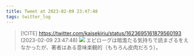 ```yaml
---
title: Tweet at 2023-02-09 23:47:48
tags: twitter_log
---
```


> [!CITE] https://twitter.com/kaisekiriu/status/1623695161879560193 (2023-02-09 23:47:48)
> ![](https://twitter.com/kaisekiriu/status/1623695161879560193)
> エピローグは暗澹たる気持ちで読まざるをえなかったが、著者はある意味楽観的（もちろん皮肉だろう）。
